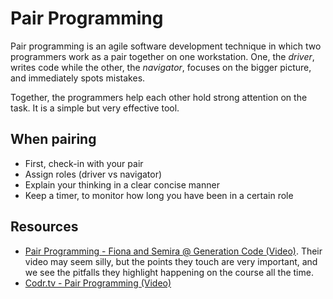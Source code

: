 # Pair Programming

Pair programming is an agile software development technique in which two programmers work as a pair together on one workstation. One, the _driver_, writes code while the other, the _navigator_, focuses on the bigger picture, and immediately spots mistakes.

Together, the programmers help each other hold strong attention on the task. It is a simple but very effective tool.


## When pairing

  * First, check-in with your pair
  * Assign roles (driver vs navigator)
  * Explain your thinking in a clear concise manner
  * Keep a timer, to monitor how long you have been in a certain role


## Resources

 - [Pair Programming - Fiona and Semira @ Generation Code (Video)](https://www.youtube.com/watch?v=vgkahOzFH2Q). Their video may seem silly, but the points they touch are very important, and we see the pitfalls they highlight happening on the course all the time.
 - [Codr.tv - Pair Programming (Video)](https://www.youtube.com/watch?v=5ySLQ5_cQ34)
